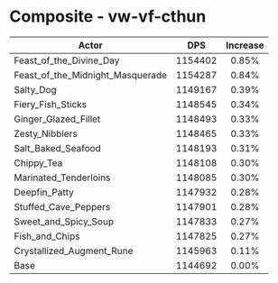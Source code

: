 # Composite - vw-vf-cthun
| Actor | DPS | Increase |
|---|:---:|:---:|
|Feast_of_the_Divine_Day|1154402|0.85%|
|Feast_of_the_Midnight_Masquerade|1154287|0.84%|
|Salty_Dog|1149167|0.39%|
|Fiery_Fish_Sticks|1148545|0.34%|
|Ginger_Glazed_Fillet|1148493|0.33%|
|Zesty_Nibblers|1148465|0.33%|
|Salt_Baked_Seafood|1148193|0.31%|
|Chippy_Tea|1148108|0.30%|
|Marinated_Tenderloins|1148085|0.30%|
|Deepfin_Patty|1147932|0.28%|
|Stuffed_Cave_Peppers|1147901|0.28%|
|Sweet_and_Spicy_Soup|1147833|0.27%|
|Fish_and_Chips|1147825|0.27%|
|Crystallized_Augment_Rune|1145963|0.11%|
|Base|1144692|0.00%|
